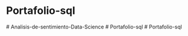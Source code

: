 # Portafolio-sql
#   A n a l i s i s - d e - s e n t i m i e n t o - D a t a - S c i e n c e  
 #   P o r t a f o l i o - s q l  
 #   P o r t a f o l i o - s q l  
 